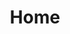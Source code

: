 ---
layout: article
title: Home
mode: immersive
show_title: false
show_edit_on_github: false
show_date: false
show_tags: false
comment: false
lightbox: false
header:
  theme: dark
  background: 'rgba(32, 48, 40, .5)'
article_header:
  type: cover
  theme: dark
  align: center
  image:
    src: https://i.loli.net/2020/01/09/dLjMeDHsXNm1E2T.jpg
show_subscribe: true
license: false
sharing: true
show_author_profile: true
---